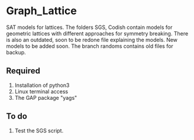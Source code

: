 # Graph_Lattice
SAT models for lattices. The folders SGS, Codish contain models for geometric lattices with different approaches for symmetry breaking. There is also an outdated, soon to be redone file explaining the models. New models to be added soon. The branch randoms contains old files for backup.

## Required
1. Installation of python3
2. Linux terminal access
3. The GAP package "yags"

## To do

1. Test the SGS script. 
